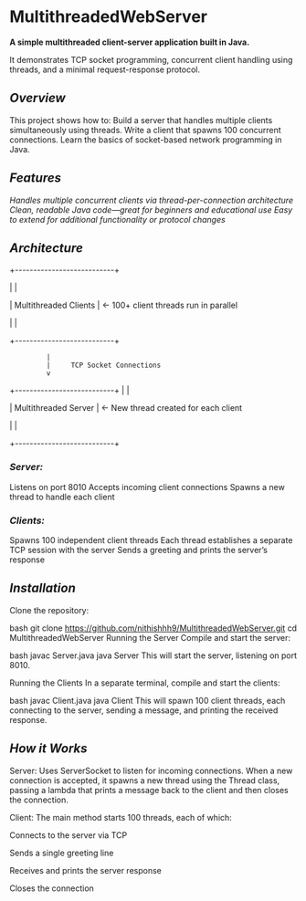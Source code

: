 # **MultithreadedWebServer**
 
**A simple multithreaded client-server application built in Java.**

It demonstrates TCP socket programming, concurrent client handling using threads, and a minimal request-response protocol.



## *Overview*
This project shows how to:
Build a server that handles multiple clients simultaneously using threads.
Write a client that spawns 100 concurrent connections.
Learn the basics of socket-based network programming in Java.

## *Features*
*Handles multiple concurrent clients via thread-per-connection architecture
Clean, readable Java code—great for beginners and educational use
Easy to extend for additional functionality or protocol changes*

## *Architecture*


+---------------------------+

|                             |

|   Multithreaded Clients     |  ←  100+ client threads run in parallel

|                             |

+---------------------------+

             |
             |     TCP Socket Connections
             v
             
+---------------------------+
|                            |

|    Multithreaded Server    |  ←  New thread created for each client

|                            |

+---------------------------+


### *Server:*

Listens on port 8010
Accepts incoming client connections
Spawns a new thread to handle each client

### *Clients:*
Spawns 100 independent client threads
Each thread establishes a separate TCP session with the server
Sends a greeting and prints the server’s response


## *Installation*
Clone the repository:

bash
git clone https://github.com/nithishhh9/MultithreadedWebServer.git
cd MultithreadedWebServer
Running the Server
Compile and start the server:

bash
javac Server.java
java Server
This will start the server, listening on port 8010.

Running the Clients
In a separate terminal, compile and start the clients:

bash
javac Client.java
java Client
This will spawn 100 client threads, each connecting to the server, sending a message, and printing the received response.

## *How it Works*
Server:
Uses ServerSocket to listen for incoming connections. When a new connection is accepted, it spawns a new thread using the Thread class, passing a lambda that prints a message back to the client and then closes the connection.

Client:
The main method starts 100 threads, each of which:

Connects to the server via TCP

Sends a single greeting line

Receives and prints the server response

Closes the connection


